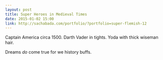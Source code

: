 ```yaml
---
layout: post
title: Super Heroes in Medieval Times
date: 2015-01-02 15:00
link: http://sachabada.com/portfolio/?portfolio=super-flemish-12
---
```


Captain America circa 1500. Darth Vader in tights. Yoda with thick wiseman hair. 

Dreams *do* come true for we history buffs. 